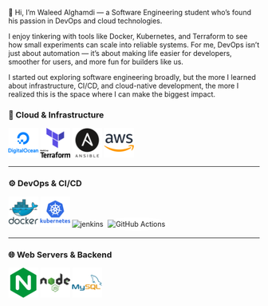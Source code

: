 👋 Hi, I’m Waleed Alghamdi — a Software Engineering student who’s found his passion in DevOps and cloud technologies.

I enjoy tinkering with tools like Docker, Kubernetes, and Terraform to see how small experiments can scale into reliable systems. For me, DevOps isn’t just about automation — it’s about making life easier for developers, smoother for users, and more fun for builders like us.

I started out exploring software engineering broadly, but the more I learned about infrastructure, CI/CD, and cloud-native development, the more I realized this is the space where I can make the biggest impact.


### 🚀 Cloud & Infrastructure  
<p align="left">
  <img src="https://raw.githubusercontent.com/devicons/devicon/master/icons/digitalocean/digitalocean-original-wordmark.svg" alt="digitalocean" width="60" height="60"/>
  <img src="https://raw.githubusercontent.com/devicons/devicon/master/icons/terraform/terraform-original-wordmark.svg" alt="terraform" width="60" height="60"/>
  <img src="https://raw.githubusercontent.com/devicons/devicon/master/icons/ansible/ansible-original-wordmark.svg" alt="ansible" width="60" height="60"/>
  <img src="https://raw.githubusercontent.com/devicons/devicon/master/icons/amazonwebservices/amazonwebservices-original-wordmark.svg" alt="aws" width="60" height="60"/>

</p>

---

### ⚙️ DevOps & CI/CD  
<p align="left">
  <img src="https://raw.githubusercontent.com/devicons/devicon/master/icons/docker/docker-original-wordmark.svg" alt="docker" width="60" height="60"/>
  <img src="https://raw.githubusercontent.com/devicons/devicon/master/icons/kubernetes/kubernetes-plain-wordmark.svg" alt="kubernetes" width="60" height="60"/>
  <img src="https://www.jenkins.io/images/logos/jenkins/jenkins.png" alt="jenkins" width="60" height="60"/>
<span style="display:inline-block; background:#fff; border-radius:50%; padding:5px;">
  <img src="https://cdn.jsdelivr.net/gh/devicons/devicon/icons/github/github-original.svg" alt="GitHub Actions" width="60" height="60"/>
</span>
</p>

---

### 🌐 Web Servers & Backend  
<p align="left">
  <img src="https://raw.githubusercontent.com/devicons/devicon/master/icons/nginx/nginx-original.svg" alt="nginx" width="60" height="60"/>
  <img src="https://raw.githubusercontent.com/devicons/devicon/master/icons/nodejs/nodejs-original-wordmark.svg" alt="nodejs" width="60" height="60"/>
  <img src="https://raw.githubusercontent.com/devicons/devicon/master/icons/mysql/mysql-original-wordmark.svg" alt="mysql" width="60" height="60"/>

</p>

